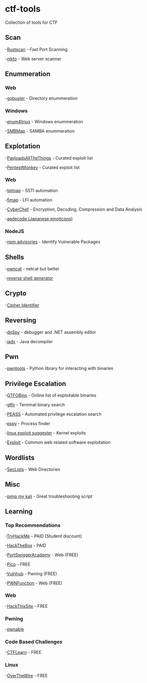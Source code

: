 # ctf-tools
Collection of tools for CTF

## Scan
-[Rustscan](https://github.com/RustScan/RustScan) - Fast Port Scanning

-[nikto](https://github.com/sullo/nikto) - Web server scanner

## Enummeration
### Web
-[gobuster](https://github.com/OJ/gobuster) - Directory enummeration

### Windows
-[enum4linux](https://github.com/cddmp/enum4linux-ng) - Windows enummeration

-[SMBMap](https://github.com/ShawnDEvans/smbmap) - SAMBA enummeration

## Explotation
-[PayloadsAllTheThings](https://github.com/swisskyrepo/PayloadsAllTheThings) - Curated exploit list

-[PentestMonkey](https://github.com/pentestmonkey?tab=repositories) - Curated exploit list

### Web
-[tplmap](https://github.com/epinna/tplmap) - SSTI automation

-[fimap](https://github.com/kurobeats/fimap) - LFI automation

-[CyberChef](https://gchq.github.io/CyberChef/) - Encryption, Decoding, Compression and Data Analysis

-[aadecode (Japanese emoticons)](https://cat-in-136.github.io/2010/12/aadecode-decode-encoded-as-aaencode.html)

### NodeJS
-[npm advisories](https://www.npmjs.com/advisories) - Identify Vulnerable Packages

## Shells
-[pwncat](https://github.com/cytopia/pwncat) - netcat but better

-[reverse shell generator](https://www.revshells.com/)

## Crypto
-[Cipher Identifier](https://www.dcode.fr/cipher-identifier)

## Reversing
-[dnSpy](https://github.com/dnSpy/dnSpy) - debugger and .NET assembly editor

-[jadx](https://github.com/skylot/jadx) - Java decompiler

## Pwn
-[pwntools](https://github.com/Gallopsled/pwntools) - Python library for interacting with binaries

## Privilege Escalation
-[GTFOBins](https://gtfobins.github.io/) - Online list of exploitable binaries

-[gtfo](https://github.com/mzfr/gtfo) - Terminal binary search

-[PEASS](https://github.com/carlospolop/privilege-escalation-awesome-scripts-suite) - Automated privilege escalation search

-[pspy](https://github.com/DominicBreuker/pspy) - Process finder

-[linux exploit suggester](https://github.com/mzet-/linux-exploit-suggester) - Kernel exploits

-[Exploit](https://github.com/xl7dev/Exploit) - Common web related software exploitation

## Wordlists
-[SecLists](https://github.com/danielmiessler/SecLists) - Web Directories

## Misc
-[pimp my kali](https://github.com/Dewalt-arch/pimpmykali) - Great troubleshooting script

## Learning
### Top Recommendations
-[TryHackMe](https://tryhackme.com/) - PAID (Student discount)

-[HackTheBox](https://www.hackthebox.eu/) - PAID

-[PortSwiggerAcademy](https://portswigger.net/web-security) - Web (FREE)

-[Pico](https://play.picoctf.org/login?redirect=/practice) - FREE

-[Vulnhub](https://www.vulnhub.com/) - Pwning (FREE)

-[PWNFunction](https://xss.pwnfunction.com/) - Web (FREE)

### Web
-[HackThisSite](https://www.hackthissite.org/) - FREE

### Pwning
-[pwnable](https://pwnable.kr/index.php)

### Code Based Challenges
-[CTFLearn](https://ctflearn.com/) - FREE

### Linux
-[OverTheWire](https://overthewire.org/wargames/bandit/) - FREE
